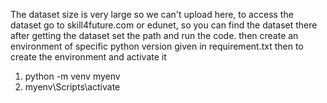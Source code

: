 The dataset size is very large so we can't upload here, to access the dataset go to skill4future.com or edunet, so you can find the dataset there after getting the dataset set the path and run the code.
then create an environment of specific python version given in requirement.txt 
then to create the environment and activate it
1. python -m venv myenv
2. myenv\Scripts\activate
